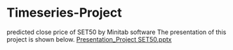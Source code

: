 # Timeseries-Project
predicted close price of SET50 by Minitab software
The presentation of this project is shown below.
[Presentation_Project SET50.pptx](https://github.com/JKpolrob/Timeseries-Project/files/10047612/Presentation_Project.SET50.pptx)
